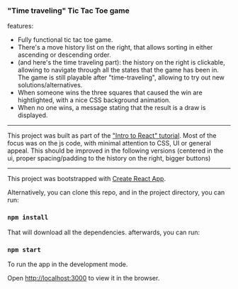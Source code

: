 ### "Time traveling" Tic Tac Toe game

features:

- Fully functional tic tac toe game.
- There's a move history list on the right, that allows sorting in either ascending or descending order.
- (and here's the time traveling part): the history on the right is clickable, allowing to navigate through all the states that the game has been in. The game is still playable after "time-traveling", allowing to try out new solutions/alternatives.
- When someone wins the three squares that caused the win are hightlighted, with a nice CSS background animation.
- When no one wins, a message stating that the result is a draw is displayed.

---

This project was built as part of the ["Intro to React" tutorial](https://reactjs.org/tutorial/tutorial.html). Most of the focus was on the js code, with minimal attention to CSS, UI or general appeal. This should be improved in the following versions (centered in the ui, proper spacing/padding to the history on the right, bigger buttons)

---

This project was bootstrapped with [Create React App](https://github.com/facebook/create-react-app).

Alternatively, you can clone this repo, and in the project directory, you can run:

### `npm install`

That will download all the dependencies. afterwards, you can run:

### `npm start`

To run the app in the development mode.<br />

Open [http://localhost:3000](http://localhost:3000) to view it in the browser.
